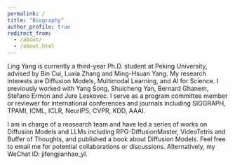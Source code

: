 ```yaml
---
permalink: /
title: "Biography"
author_profile: true
redirect_from: 
  - /about/
  - /about.html
---
```


Ling Yang is currently a third-year Ph.D. student at Peking University, advised by Bin Cui, Luxia Zhang and Ming-Hsuan Yang. My research interests are Diffusion Models, Multimodal Learning, and AI for Science. I previously worked with Yang Song, Shuicheng Yan, Bernard Ghanem, Stefano Ermon and Jure Leskovec. I serve as a program committee member or reviewer for international conferences and journals including SIGGRAPH, TPAMI, ICML, ICLR, NeurIPS, CVPR, KDD, AAAI.

I am in charge of a reasearch team and have led a series of works on Diffusion Models and LLMs including RPG-DiffusionMaster, VideoTetris and Buffer of Thoughts, and published a book about Diffusion Models. Feel free to email me for potential collaborations or discussions. Alternatively, my WeChat ID: jifengjianhao_yl.
